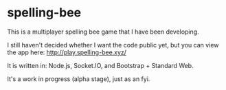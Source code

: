 # spelling-bee

This is a multiplayer spelling bee game that I have been developing.

I still haven't decided whether I want the code public yet, but you can view the app here: http://play.spelling-bee.xyz/

It is written in: Node.js, Socket.IO, and Bootstrap + Standard Web.

It's a work in progress (alpha stage), just as an fyi.
